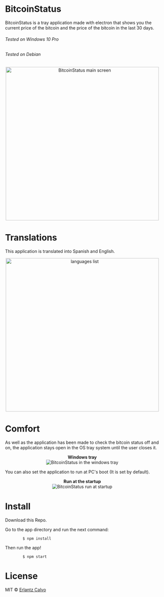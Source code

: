 # BitcoinStatus
BitcoinStatus is a tray application made with electron that shows you the current price of the bitcoin and the price of the bitcoin in the last 30 days.
###### Tested on Windows 10 Pro 
###### Tested on Debian

<p align="center">
<img src="https://i.imgur.com/M25Z1Li.jpg" alt="BitcoinStatus main screen" width="500px" >
</p>

# Translations
This application is translated into Spanish and English.

<p align="center">
<img src="https://i.imgur.com/aIJrTA6.jpg" alt="languages list" width="500px">
</p>

# Comfort
As well as the application has been made to check the bitcoin status off and on, the application stays open in the OS tray system until the user closes it.


<p align="center">
<b>Windows tray</b><br/>
<img src="https://i.imgur.com/Y6fukn4.jpg" alt="BitcoinStatus in the windows tray">
</p>

You can also set the application to run at PC's boot (It is set by default).
<p align="center">
<b>Run at the startup</b><br>
<img src="https://i.imgur.com/tNGxt3E.jpg" alt="BitcoinStatus run at startup">
</p>

# Install

Download this Repo.<br>

Go to the app directory and run the next command:
```
        $ npm install
```
Then run the app!
```
        $ npm start
```

# License
MIT © [Erlantz Calvo](https://github.com/ErlantzCalvo)
